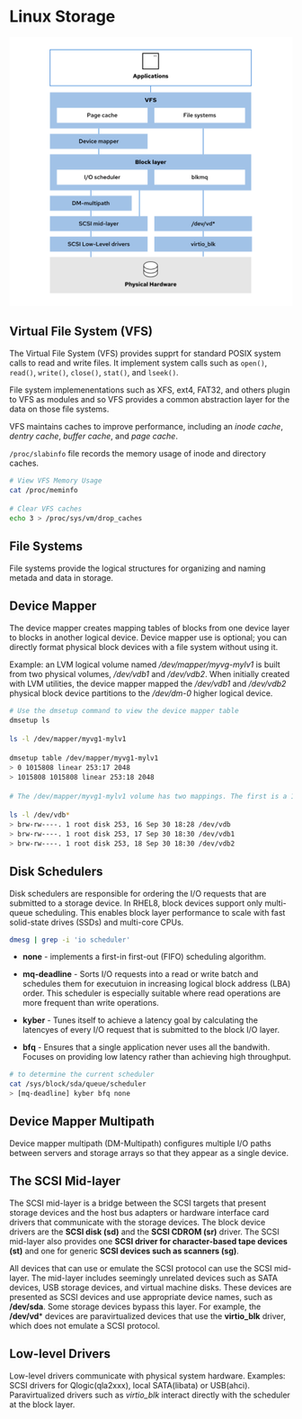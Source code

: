 # Linux Storage

![storage-stack](./pic/storage-stack.svg "Linux storage stack")

## Virtual File System (VFS)

The Virtual File System (VFS) provides supprt for standard POSIX system calls to read and write files. It implement system calls such as `open()`, `read()`, `write()`, `close()`, `stat()`, and `lseek()`.

File system implemenentations such as XFS, ext4, FAT32, and others plugin to VFS as modules and so VFS provides a common abstraction layer for the data on those file systems.

VFS maintains caches to improve performance, including an *inode cache*, *dentry cache*, *buffer cache*, and *page cache*.

`/proc/slabinfo` file records the memory usage of inode and directory caches.

```sh
# View VFS Memory Usage
cat /proc/meminfo

# Clear VFS caches
echo 3 > /proc/sys/vm/drop_caches
```

## File Systems

File systems provide the logical structures for organizing and naming metada and data in storage.

## Device Mapper

The device mapper creates mapping tables of blocks from one device layer to blocks in another logical device. Device mapper use is optional; you can directly format physical block devices with a file system without using it.

Example: an LVM logical volume named */dev/mapper/myvg-mylv1* is built from two physical volumes, */dev/vdb1* and */dev/vdb2*. When initially created with LVM utilities, the device mapper mapped the */dev/vdb1* and */dev/vdb2* physical block device partitions to the */dev/dm-0* higher logical device.

```sh
# Use the dmsetup command to view the device mapper table
dmsetup ls

ls -l /dev/mapper/myvg1-mylv1

dmsetup table /dev/mapper/myvg1-mylv1
> 0 1015808 linear 253:17 2048
> 1015808 1015808 linear 253:18 2048

# The /dev/mapper/myvg1-mylv1 volume has two mappings. The first is a 1:1 linear mapping of the block device with major:minor number 253:17 to the first 1015808 blocks of /dev/mapper/myvg1-mylv1. The second is a 1:1 linear mapping of the block device with major:minor number 253:18 to the next 1015808 blocks of /dev/mapper/myvg1-mylv1, starting at block 1015808. The major:minor numbers 253:17 and 253:18 correspond to /dev/vdb1 and /dev/vdb2:

ls -l /dev/vdb*
> brw-rw----. 1 root disk 253, 16 Sep 30 18:28 /dev/vdb
> brw-rw----. 1 root disk 253, 17 Sep 30 18:30 /dev/vdb1
> brw-rw----. 1 root disk 253, 18 Sep 30 18:30 /dev/vdb2
```

## Disk Schedulers

Disk schedulers are responsible for ordering the I/O requests that are submitted to a storage device. In RHEL8, block devices support only multi-queue scheduling. This enables block layer performance to scale with fast solid-state drives (SSDs) and multi-core CPUs.

```sh
dmesg | grep -i 'io scheduler'
```

* **none** - implements a first-in first-out (FIFO) scheduling algorithm.
* **mq-deadline** - Sorts I/O requests into a read or write batch and schedules them for executuion in increasing logical block address (LBA) order. This scheduler is especially suitable where read operations are more frequent than write operations.
* **kyber** - Tunes itself to achieve a latency goal by calculating the latencyes of every I/O request that is submitted to the block I/O layer.

* **bfq** - Ensures that a single application never uses all the bandwith. Focuses on providing low latency rather than achieving high throughput.

```sh
# to determine the current scheduler
cat /sys/block/sda/queue/scheduler
> [mq-deadline] kyber bfq none
```

## Device Mapper Multipath

Device mapper multipath (DM-Multipath) configures multiple I/O paths between servers and storage arrays so that they appear as a single device.


## The SCSI Mid-layer

The SCSI mid-layer is a bridge between the SCSI targets that present storage devices and the host bus adapters or hardware interface card drivers that communicate with the storage devices. The block device drivers are the **SCSI disk (sd)** and the **SCSI CDROM (sr)** driver. The SCSI mid-layer also provides one **SCSI driver for character-based tape devices (st)** and one for generic **SCSI devices such as scanners (sg)**.

All devices that can use or emulate the SCSI protocol can use the SCSI mid-layer. The mid-layer includes seemingly unrelated devices such as SATA devices, USB storage devices, and virtual machine disks. These devices are presented as SCSI devices and use appropriate device names, such as **/dev/sda**. Some storage devices bypass this layer. For example, the **/dev/vd*** devices are paravirtualized devices that use the **virtio_blk** driver, which does not emulate a SCSI protocol.

## Low-level Drivers

Low-level drivers communicate with physical system hardware. Examples: SCSI drivers for Qlogic(qla2xxx), local SATA(libata) or USB(ahci). Paravirtualized drivers such as *virtio_blk* interact directly with the scheduler at the block layer.
